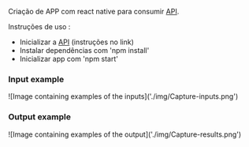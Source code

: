 Criação de APP com react native para consumir <a href="https://github.com/RafaelCostaF/API-Emprestimo">API</a>. 

Instruções de uso : 
- Inicializar a <a href="https://github.com/RafaelCostaF/API-Emprestimo">API</a> (instruções no link)
- Instalar dependências com 'npm install'
- Inicializar app com 'npm start'


<h3>Input example</h3>
 ![Image containing examples of the inputs]('./img/Capture-inputs.png')


<h3>Output example</h3>
 ![Image containing examples of the output]('./img/Capture-results.png')